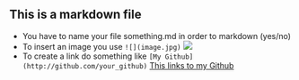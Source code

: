 ## This is a markdown file

* You have to name your file something.md in order to markdown (yes/no)
* To insert an image you use `![](image.jpg)`
![](http://lazowska.cs.washington.edu/MS/DS.wordle.jpg)
* To create a link do something like `[My Github](http://github.com/your_github)`
[This links to my Github](http://github.com/lisun7170)
